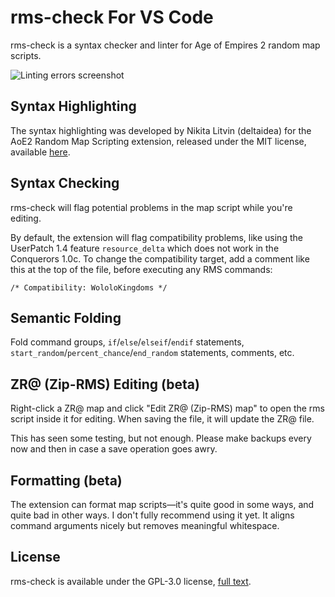 # rms-check For VS Code
rms-check is a syntax checker and linter for Age of Empires 2 random map scripts.

![Linting errors screenshot][screenshot]

[screenshot]: https://raw.githubusercontent.com/goto-bus-stop/rms-check/default/vscode/screenshot.png

## Syntax Highlighting
The syntax highlighting was developed by Nikita Litvin (deltaidea) for the AoE2 Random Map Scripting extension, released under the MIT license, available [here](https://github.com/mangudai/vscode).

## Syntax Checking
rms-check will flag potential problems in the map script while you're editing.

By default, the extension will flag compatibility problems, like using the UserPatch 1.4 feature `resource_delta` which does not work in the Conquerors 1.0c. To change the compatibility target, add a comment like this at the top of the file, before executing any RMS commands:
```
/* Compatibility: WololoKingdoms */
```

## Semantic Folding
Fold command groups, `if`/`else`/`elseif`/`endif` statements, `start_random`/`percent_chance`/`end_random` statements, comments, etc.

## ZR@ (Zip-RMS) Editing (beta)
Right-click a ZR@ map and click "Edit ZR@ (Zip-RMS) map" to open the rms script inside it for editing. When saving the file, it will update the ZR@ file.

This has seen some testing, but not enough. Please make backups every now and then in case a save operation goes awry.

## Formatting (beta)
The extension can format map scripts—it's quite good in some ways, and quite bad in other ways. I don't fully recommend using it yet. It aligns command arguments nicely but removes meaningful whitespace.

## License
rms-check is available under the GPL-3.0 license, [full text](https://github.com/goto-bus-stop/rms-check/blob/default/LICENSE.md).
